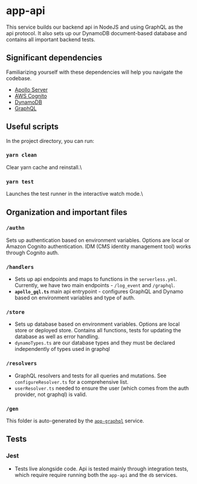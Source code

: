 # app-api

This service builds our backend api in NodeJS and using GraphQL as the api protocol. It also sets up our DynamoDB document-based database and contains all important backend tests.

## Significant dependencies

Familiarizing yourself with these dependencies will help you navigate the codebase.

-   [Apollo Server](https://www.apollographql.com/docs/apollo-server/)
-   [AWS Cognito](https://docs.aws.amazon.com/cognito/latest/developerguide/what-is-amazon-cognito.html)
-   [DynamoDB](https://docs.aws.amazon.com/amazondynamodb/latest/developerguide/HowItWorks.CoreComponents.html)
-   [GraphQL](https://graphql.org/learn/)

## Useful scripts

In the project directory, you can run:

### `yarn clean`

Clear yarn cache and reinstall.\

### `yarn test`

Launches the test runner in the interactive watch mode.\

## Organization and important files

### `/authn`

Sets up authentication based on environment variables. Options are local or Amazon Cognito authentication. IDM (CMS identity management tool) works through Cognito auth.

### `/handlers`

-   Sets up api endpoints and maps to functions in the `serverless.yml`. Currently, we have two main endpoints - `/log_event` and `/graphql`.
-   **`apollo_gql.ts`** main api entrypoint - configures GraphQL and Dynamo based on environment variables and type of auth.

### `/store`

-   Sets up database based on environment variables. Options are local store or deployed store. Contains all functions, tests for updating the database as well as error handling.
-   `dynamoTypes.ts` are our database types and they must be declared independently of types used in graphql

### `/resolvers`

-   GraphQL resolvers and tests for all queries and mutations. See `configureResolver.ts` for a comprehensive list.
-   `userResolver.ts` needed to ensure the user (which comes from the auth provider, not graphql) is valid.

### `/gen`

This folder is auto-generated by the [`app-graphql`](../app-graphql) service.

## Tests

### Jest

-   Tests live alongside code. Api is tested mainly through integration tests, which require require running both the `app-api` and the `db` services.
